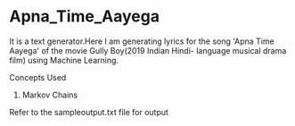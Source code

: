 # Apna_Time_Aayega

It is a text generator.Here I am generating lyrics for the song 'Apna Time Aayega' of the movie Gully Boy(2019 Indian Hindi-
language musical drama film) using Machine Learning.

Concepts Used

1) Markov Chains

Refer to the sampleoutput.txt file for output 
